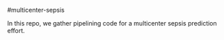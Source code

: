 #multicenter-sepsis

In this repo, we gather pipelining code for a multicenter sepsis prediction effort.



